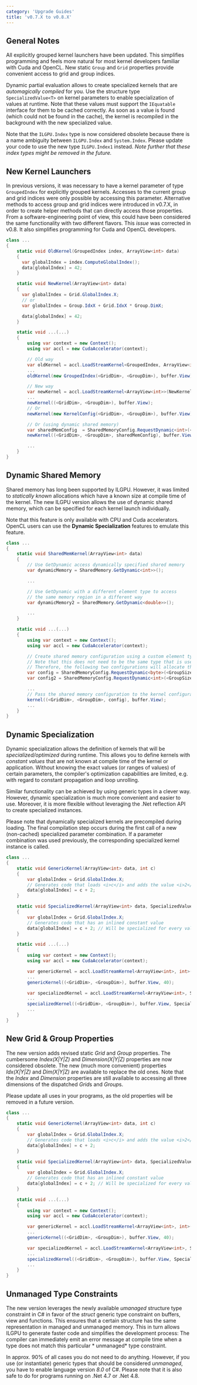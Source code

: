 ```yaml
---
category: 'Upgrade Guides'
title: 'v0.7.X to v0.8.X'
---
```


## General Notes

All explicitly grouped kernel launchers have been updated.
This simplifies programming and feels more natural for most kernel developers familiar with Cuda and OpenCL.
New static `Group` and `Grid` properties provide convenient access to grid and group indices.

Dynamic partial evaluation allows to create specialized kernels that are <i>automagically compiled</i> for you.
Use the structure type `SpecializedValue<T>` on kernel parameters to enable specialization of values at runtime.
Note that these values must support the `IEquatable` interface for them to be cached correctly.
As soon as a value is found (which could not be found in the cache), the kernel is recompiled in the background with the
new specialized value.

Note that the `ILGPU.Index` type is now considered obsolete because there is a name ambiguity between `ILGPU.Index`
and `System.Index`.
Please update your code to use the new type `ILGPU.Index1` instead.
*Note further that these index types might be removed in the future.*

## New Kernel Launchers

In previous versions, it was necessary to have a kernel parameter of type `GroupedIndex` for explicitly grouped kernels.
Accesses to the current group and grid indices were only possible by accessing this parameter.
Alternative methods to access group and grid indices were introduced in v0.7.X, in order to create helper methods that
can directly access those properties.
From a software-engineering point of view, this could have been considered the same functionality with two different
flavors.
This *issue* was corrected in v0.8.
It also simplifies programming for Cuda and OpenCL developers.

```c#
class ...
{
    static void OldKernel(GroupedIndex index, ArrayView<int> data)
    {
      var globalIndex = index.ComputeGlobalIndex();
      data[globalIndex] = 42;
    }

    static void NewKernel(ArrayView<int> data)
    {
      var globalIndex = Grid.GlobalIndex.X;
      // or
      var globalIndex = Group.IdxX + Grid.IdxX * Group.DimX;

      data[globalIndex] = 42;
    }

    static void ...(...)
    {
        using var context = new Context();
        using var accl = new CudaAccelerator(context);

        // Old way
        var oldKernel = accl.LoadStreamKernel<GroupedIndex, ArrayView<int>>(OldKernel);
        ...
        oldKernel(new GroupedIndex(<GridDim>, <GroupDim>), buffer.View);

        // New way
        var newKernel = accl.LoadStreamKernel<ArrayView<int>>(NewKernel);
        ...
        newKernel((<GridDim>, <GroupDim>), buffer.View);
        // Or
        newKernel(new KernelConfig(<GridDim>, <GroupDim>), buffer.View);

        // Or (using dynamic shared memory)
        var sharedMemConfig  = SharedMemoryConfig.RequestDynamic<int>(<GroupDim>);
        newKernel((<GridDim>, <GroupDim>, sharedMemConfig), buffer.View);

        ...
    }
}
```

## Dynamic Shared Memory

Shared memory has long been supported by ILGPU.
However, it was limited to *statically known* allocations which have a known size at compile time of the kernel.
The new ILGPU version allows the use of dynamic shared memory, which can be specified for each kernel launch
individually.

Note that this feature is only available with CPU and Cuda accelerators.
OpenCL users can use the **Dynamic Specialization** features to emulate this feature.

```c#
class ...
{
    static void SharedMemKernel(ArrayView<int> data)
    {
        // Use GetDynamic access dynamically specified shared memory
        var dynamicMemory = SharedMemory.GetDynamic<int>>();

        ...

        // Use GetDynamic with a different element type to access
        // the same memory region in a different way
        var dynamicMemory2 = SharedMemory.GetDynamic<double>>();

        ...
    }

    static void ...(...)
    {
        using var context = new Context();
        using var accl = new CudaAccelerator(context);

        // Create shared memory configuration using a custom element type.
        // Note that this does not need to be the same type that is used in the scope of the kernel.
        // Therefore, the following two configurations will allocate the same amount of shared memory:
        var config = SharedMemoryConfig.RequestDynamic<byte>(<GroupSize> * sizeof(byte));
        var config2 = SharedMemoryConfig.RequestDynamic<int>(<GroupSize>);

        ...
        // Pass the shared memory configuration to the kernel configuration
        kernel((<GridDim>, <GroupDim>, config), buffer.View);
        ...
    }
}
```

## Dynamic Specialization

Dynamic specialization allows the definition of kernels that will be *specialized/optimized* during runtime.
This allows you to define kernels with *constant values* that are not known at compile time of the kernel or
application.
Without knowing the exact values (or ranges of values) of certain parameters, the compiler's optimization capabilities
are limited, e.g. with regard to constant propagation and loop unrolling.

Similar functionality can be achieved by using generic types in a clever way.
However, dynamic specialization is much more convenient and easier to use.
Moreover, it is more flexible without leveraging the .Net reflection API to create specialized instances.

Please note that dynamically specialized kernels are precompiled during loading.
The final compilation step occurs during the first call of a new (non-cached) specialized parameter combination.
If a parameter combination was used previously, the corresponding specialized kernel instance is called.

```c#
class ...
{
    static void GenericKernel(ArrayView<int> data, int c)
    {
        var globalIndex = Grid.GlobalIndex.X;
        // Generates code that loads <i>c</i> and adds the value <i>2</i> at runtime of the kernel
        data[globalIndex] = c + 2;
    }

    static void SpecializedKernel(ArrayView<int> data, SpecializedValue<int> c)
    {
        var globalIndex = Grid.GlobalIndex.X;
        // Generates code that has an inlined constant value
        data[globalIndex] = c + 2; // Will be specialized for every value <i>c</i>
    }

    static void ...(...)
    {
        using var context = new Context();
        using var accl = new CudaAccelerator(context);

        var genericKernel = accl.LoadStreamKernel<ArrayView<int>, int>(GenericKernel);
        ...
        genericKernel((<GridDim>, <GroupDim>), buffer.View, 40);

        var specializedKernel = accl.LoadStreamKernel<ArrayView<int>, SpecializedValue<int>>(GenericKernel);
        ...
        specializedKernel((<GridDim>, <GroupDim>), buffer.View, SpecializedValue.New(40));
        ...
    }
}
```

## New Grid & Group Properties

The new version adds revised static *Grid* and *Group* properties.
The cumbersome *Index(X|Y|Z)* and *Dimension(X|Y|Z)* properties are now considered obsolete.
The new (much more convenient) properties *Idx(X|Y|Z)* and *Dim(X|Y|Z)* are available to replace the old ones.
Note that the *Index* and *Dimension* properties are still available to accessing all three dimensions of the
dispatched *Grid*s and *Group*s.

Please update all uses in your programs, as the old properties will be removed in a future version.

```c#
class ...
{
    static void GenericKernel(ArrayView<int> data, int c)
    {
        var globalIndex = Grid.GlobalIndex.X;
        // Generates code that loads <i>c</i> and adds the value <i>2</i> at runtime of the kernel
        data[globalIndex] = c + 2;
    }

    static void SpecializedKernel(ArrayView<int> data, SpecializedValue<int> c)
    {
        var globalIndex = Grid.GlobalIndex.X;
        // Generates code that has an inlined constant value
        data[globalIndex] = c + 2; // Will be specialized for every value <i>c</i>
    }

    static void ...(...)
    {
        using var context = new Context();
        using var accl = new CudaAccelerator(context);

        var genericKernel = accl.LoadStreamKernel<ArrayView<int>, int>(GenericKernel);
        ...
        genericKernel((<GridDim>, <GroupDim>), buffer.View, 40);

        var specializedKernel = accl.LoadStreamKernel<ArrayView<int>, SpecializedValue<int>>(GenericKernel);
        ...
        specializedKernel((<GridDim>, <GroupDim>), buffer.View, SpecializedValue.New(40));
        ...
    }
}
```

## Unmanaged Type Constraints

The new version leverages the newly available *umanaged* structure type constraint in C# in favor of the *struct*
generic type constraint on buffers, view and functions.
This ensures that a certain structure has the same representation in managed and unmanaged memory. This in turn allows
ILGPU to generate faster code and simplifies the development process:
The compiler can immediately emit an error message at compile time when a type does not match this particular *
unmanaged* type constraint.

In approx. 90% of all cases you do not need to do anything. However, if you use (or instantiate) generic types that
should be considered *unmanaged*, you have to enable language version *8.0* of C#.
Please note that it is also safe to do for programs running on .Net 4.7 or .Net 4.8. 

